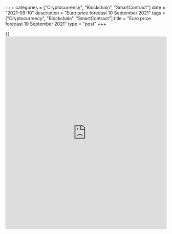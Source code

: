 +++
categories = ["Cryptocurrency", "Blockchain", "SmartContract"]
date = "2021-09-10"
description = "Euro price forecast 10 September 2021"
tags = ["Cryptocurrency", "Blockchain", "SmartContract"]
title = "Euro price forecast 10 September 2021"
type = "post"
+++

{{<iframe id="large-banner" src="https://www.bounty.group/#slide=24.0" width="100%" height="600" scrolling="no" style="border: 0px solid rgb(216, 221, 230); border-radius: 3px;">}}

2021-09-10

2021-09-10

Euro: Is tapering real? Forecast as of 10.09.2021Dmitri Demidenko

The ECB President has used all her eloquence to convince [investor](https://www.fintechee.com/tutorial-for-forex-trading/investor-mode/)s that
a decision to slow the pace of asset buying under the PEPP didn’t amount
to tapering. Do the [EURUSD][1] traders believe? Let us discuss the
Forex outlook and make up a trading plan.

## Weekly euro fundamental forecast

In 1980, Margaret Thatcher claimed that  “the lady is not for turning”
to indicate that she was not going to reverse her economic policies.
“The lady isn’t tapering,” Lagarde said at a [news](https://www.letsplayfx.com/blog/forex-news-website/) conference following
the ECB decision, which should have finally convince [investor](https://www.fintechee.com/tutorial-for-forex-trading/investor-mode/)s of the
ECB's unwillingness to withdraw its monetary stimulus. Lagarde stressed
that the decline in PEPP purchases in the fourth quarter is merely a
reversal of the decision to accelerate purchases under the PEPP the ECB
had taken in March. This is reca[Libra](https://www.playgroundfx.com/blog/libra-creator/)ting the PEPP, not tapering. Do
[investor](https://www.fintechee.com/tutorial-for-forex-trading/investor-mode/)s believe the ECB president? Based on the [EURUSD][1] moves,
[investor](https://www.fintechee.com/tutorial-for-forex-trading/investor-mode/)s are not fully convinced.

The long-awaited decision on PEPP was accompanied by an increase in GDP
forecasts for 2021 from 4.6% to 5% and inflation from 1.9% to 2.2%. At
the same time, the ECB expects a slowdown in consumer prices in the euro
area to 1.7% in 2022 and 1.5% in 2023, which implies that the ultra-easy
monetary [policy](https://www.fintechee.com/policy/) will remain for a very long time. The ECB will hardly
raise the rates until the end of 2023.

### ECB forecasts for GDP and inflation for 2021-2023



 _Source_ _: Bloomberg_

Despite the expected by Bloomberg experts reduction in the asset
purchases pace under the PEPP from €80 billion to €60 billion, the ECB
will continue to buy the entire volume of net bond issues issued by the
countries of the currency block. Of its total value of € 1.85 trillion,
about € 500 billion remained unspent, and the decision to complete the
program, according to Lagarde, will be made by the Governing Council in
December. The ECB should announce its verdict on the APP potential boost
from the current €20 billion per month in the same period.

The fact that the ECB hasn’t announced an increase in the asset
purchases under the ECB standard QE in September allowed the [EURUSD][1]
bulls to consolidate the price above the support 1.18 and drive it
higher towards the target at 1.1845 suggested in the [previous
article][2]. The euro bulls interpreted the ECB actions relative to the
PEPP as a taper, and markets will see it as a step towards the beginning
of QE tapering.

Based on the divergence in monetary policies, the euro should be going
down. European QE will continue for a very long time, and the ECB will
hardly raise the rates before the end of 2023. The Fed is willing to
hike the federal funds rate in 2022. Federal Reserve Bank of Atlanta
President Raphael Bostic believes the Fed will pull back on its asset-
buying campaign in 2021, though he does not expect a decision in
September. The FOMC member Michelle Bowman says the weak August jobs
report will not throw off the central bank’s plan to scale back its
monthly bond purchases later this year.

### Weekly [EURUSD][1] trading plan

I suppose the [EURUSD][1] should be consolidating in the medium term.
Bulls are supported by economic expansion, and bears are encouraged by
monetary [policy](https://www.fintechee.com/policy/). If the price breaks out the resistance at 1.1845, it
could go higher towards 1.188. If the euro breaks out the support at
1.18, it should go back to 1.175 and 1.17.



## Price chart of EURUSD in real time mode

The content of this article reflects the author’s opinion and does not
necessarily reflect the official position of LiteForex. The material
published on this page is provided for informational purposes only and
should not be considered as the provision of investment advice for the
purposes of Directive 2004/39/EC.

Rate this article:

{{value}}

( {{count}} {{title}} )

   1. my.liteforex.com/trading/chart?symbol=EURUSD&returnUrl=true
   2. www.liteforex.com/blog/analysts-opinions/euro-shuffles-cards-forecast-as-of-09092021/